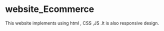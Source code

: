 # website_Ecommerce
This website implements using  html , CSS ,JS .It is also responsive design.



